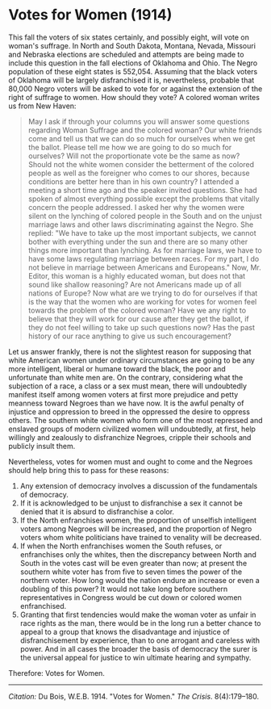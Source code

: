 <!--
title:   Votes for Women
author:  Du Bois, W.E.B.
journal: The Crisis
year:    1914
volume:  8
issue:   4
pages:   179-180
-->

# Votes for Women (1914)

This fall the voters of six states certainly, and possibly eight, will vote on woman's suffrage. In North and South Dakota, Montana, Nevada, Missouri and Nebraska elections are scheduled and attempts are being made to include this question in the fall elections of Oklahoma and Ohio. The Negro population of these eight states is 552,054. Assuming that the black voters of Oklahoma will be largely disfranchised it is, nevertheless, probable that 80,000 Negro voters will be asked to vote for or against the extension of the right of suffrage to women. How should they vote? A colored woman writes us from New Haven: 

> May I ask if through your columns you will answer some questions regarding Woman Suffrage and the colored woman? Our white friends come and tell us that we can do so much for ourselves when we get the ballot. Please tell me how we are going to do so much for ourselves? Will not the proportionate vote be the same as now? Should not the white women consider the betterment of the colored people as well as the foreigner who comes to our shores, because conditions are better here than in his own country? I attended a meeting a short time ago and the speaker invited questions. She had spoken of almost everything possible except the problems that vitally concern the people addressed. I asked her why the women were silent on the lynching of colored people in the South and on the unjust marriage laws and other laws discriminating against the Negro. She replied: "We have to take up the most important subjects, we cannot bother with everything under the sun and there are so many other things more important than lynching. As for marriage laws, we have to have some laws regulating marriage between races. For my part, I do not believe in marriage between Americans and Europeans." Now, Mr. Editor, this woman is a highly educated woman, but does not that sound like shallow reasoning? Are not Americans made up of all nations of Europe? Now what are we trying to do for ourselves if that is the way that the women who are working for votes for women feel towards the problem of the colored woman? Have we any right to believe that they will work for our cause after they get the ballot, if they do not feel willing to take up such questions now? Has the past history of our race anything to give us such encouragement? 

Let us answer frankly, there is not the slightest reason for supposing that white American women under ordinary circumstances are going to be any more intelligent, liberal or humane toward the black, the poor and unfortunate than white men are. On the contrary, considering what the subjection of a race, a class or a sex must mean, there will undoubtedly manifest itself among women voters at first more prejudice and petty meanness toward Negroes than we have now. It is the awful penalty of injustice and oppression to breed in the oppressed the desire to oppress others. The southern white women who form one of the most repressed and enslaved groups of modern civilized women will undoubtedly, at first, help willingly and zealously to disfranchize Negroes, cripple their schools and publicly insult them.

Nevertheless, votes for women must and ought to come and the Negroes should help bring this to pass for these reasons: 
1. Any extension of democracy involves a discussion of the fundamentals of democracy. 
2. If it is acknowledged to be unjust to disfranchise a sex it cannot be denied that it is absurd to disfranchise a color. 
3. If the North enfranchises women, the proportion of unselfish intelligent voters among Negroes will be increased, and the proportion of Negro voters whom white politicians have trained to venality will be decreased. 
4. If when the North enfranchises women the South refuses, or enfranchises only the whites, then the discrepancy between North and South in the votes cast will be even greater than now; at present the southern white voter has from five to seven times the power of the northern voter. How long would the nation endure an increase or even a doubling of this power? It would not take long before southern representatives in Congress would be cut down or colored women enfranchised. 
5. Granting that first tendencies would make the woman voter as unfair in race rights as the man, there would be in the long run a better chance to appeal to a group that knows the disadvantage and injustice of disfranchisement by experience, than to one arrogant and careless with power. And in all cases the broader the basis of democracy the surer is the universal appeal for justice to win ultimate hearing and sympathy. 

Therefore: Votes for Women.

______________
*Citation:* Du Bois, W.E.B. 1914. "Votes for Women." *The Crisis*. 8(4):179&ndash;180.